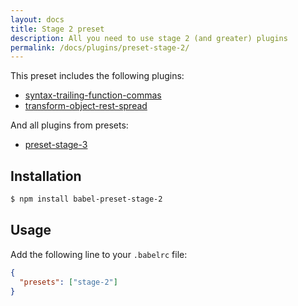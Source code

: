 ```yaml
---
layout: docs
title: Stage 2 preset
description: All you need to use stage 2 (and greater) plugins
permalink: /docs/plugins/preset-stage-2/
---
```


This preset includes the following plugins:

- [syntax-trailing-function-commas](/docs/plugins/syntax-trailing-function-commas)
- [transform-object-rest-spread](/docs/plugins/transform-object-rest-spread)

And all plugins from presets:

- [preset-stage-3](/docs/plugins/preset-stage-3)

## Installation

```sh
$ npm install babel-preset-stage-2
```

## Usage

Add the following line to your `.babelrc` file:

```json
{
  "presets": ["stage-2"]
}
```
